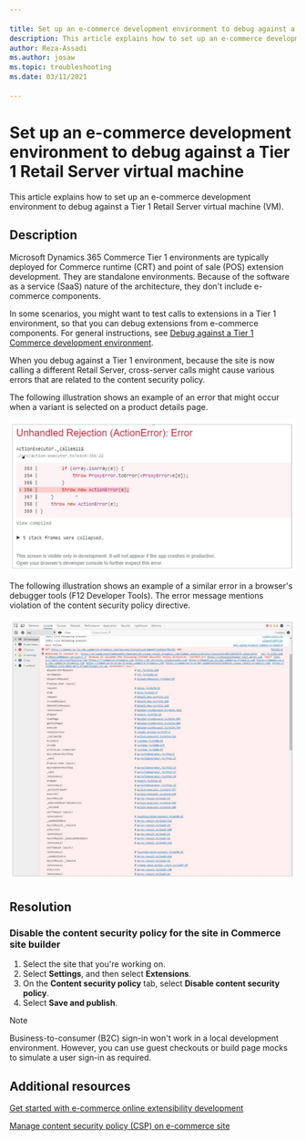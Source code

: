 ```yaml
---

title: Set up an e-commerce development environment to debug against a Tier 1 Retail Server virtual machine
description: This article explains how to set up an e-commerce development environment to debug against a Tier 1 Retail Server virtual machine (VM).
author: Reza-Assadi
ms.author: josaw
ms.topic: troubleshooting
ms.date: 03/11/2021

---
```


# Set up an e-commerce development environment to debug against a Tier 1 Retail Server virtual machine

This article explains how to set up an e-commerce development environment to debug against a Tier 1 Retail Server virtual machine (VM).

## Description

Microsoft Dynamics 365 Commerce Tier 1 environments are typically deployed for Commerce runtime (CRT) and point of sale (POS) extension development. They are standalone environments. Because of the software as a service (SaaS) nature of the architecture, they don't include e-commerce components.

In some scenarios, you might want to test calls to extensions in a Tier 1 environment, so that you can debug extensions from e-commerce components. For general instructions, see [Debug against a Tier 1 Commerce development environment](/dynamics365/commerce/e-commerce-extensibility/debug-tier-1).

When you debug against a Tier 1 environment, because the site is now calling a different Retail Server, cross-server calls might cause various errors that are related to the content security policy.

The following illustration shows an example of an error that might occur when a variant is selected on a product details page.

![Error when a variant is selected on a product details page.](../../../media/common/unhandled-rejection-error.jpg)

The following illustration shows an example of a similar error in a browser's debugger tools (F12 Developer Tools). The error message mentions violation of the content security policy directive.

![Debugger tools error.](../../../media/common/debugger-tools-error.jpg)

## Resolution

### Disable the content security policy for the site in Commerce site builder

1. Select the site that you're working on.
1. Select **Settings**, and then select **Extensions**.
1. On the **Content security policy** tab, select **Disable content security policy**.
1. Select **Save and publish**.

> [!NOTE]
> Business-to-consumer (B2C) sign-in won't work in a local development environment. However, you can use guest checkouts or build page mocks to simulate a user sign-in as required.

## Additional resources

[Get started with e-commerce online extensibility development](/dynamics365/commerce/e-commerce-extensibility/sdk-getting-started)

[Manage content security policy (CSP) on e-commerce site](/dynamics365/commerce/manage-csp)
